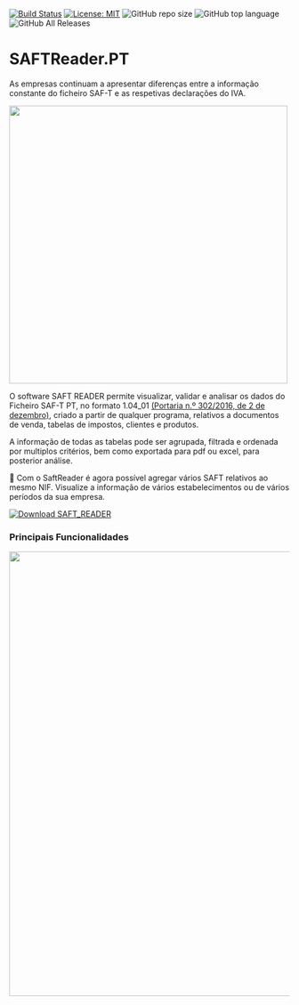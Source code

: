 [![Build Status](https://dev.azure.com/ProgramaticaSoftware/SAFTReaderPT/_apis/build/status/ruialexrib.SAFTReader.PT?branchName=master)](https://dev.azure.com/ProgramaticaSoftware/SAFTReaderPT/_build/latest?definitionId=18&branchName=master) [![License: MIT](https://img.shields.io/badge/License-MIT-yellow.svg)](https://opensource.org/licenses/MIT) ![GitHub repo size](https://img.shields.io/github/repo-size/ruialexrib/Programatica.SAFTReader) ![GitHub top language](https://img.shields.io/github/languages/top/ruialexrib/Programatica.SAFTReader) ![GitHub All Releases](https://img.shields.io/github/downloads/ruialexrib/Programatica.SAFTReader/total)

# SAFTReader.PT

As empresas continuam a apresentar diferenças entre a informação constante do ficheiro SAF-T e as respetivas declarações do IVA.

<img src="https://github.com/ruialexrib/Programatica.SAFTReader/blob/master/demos/logo.png?raw=true" width="500">

O software SAFT READER permite visualizar, validar e analisar os dados do Ficheiro SAF-T PT, no formato 1.04_01 [(Portaria n.º 302/2016, de 2 de dezembro)](https://info.portaldasfinancas.gov.pt/pt/informacao_fiscal/legislacao/diplomas_legislativos/Documents/Portaria_302_2016.pdf), criado a partir de qualquer programa, relativos a documentos de venda, tabelas de impostos, clientes e produtos. 

A informação de todas as tabelas pode ser agrupada, filtrada e ordenada por multiplos critérios, bem como exportada para pdf ou excel, para posterior análise.

📢 Com o SaftReader é agora possível agregar vários SAFT relativos ao mesmo NIF. Visualize a informação de vários estabelecimentos ou de vários períodos da sua empresa.

[![Download SAFT_READER](https://img.shields.io/badge/Download-SaftReader.zip-blue?style=for-the-badge)](https://github.com/ruialexrib/Programatica.SAFTReader/releases/latest/download/saftreader.zip)

### Principais Funcionalidades

<img src="https://github.com/ruialexrib/Programatica.SAFTReader/blob/master/demos/Demo.gif?raw=true" width="800">


